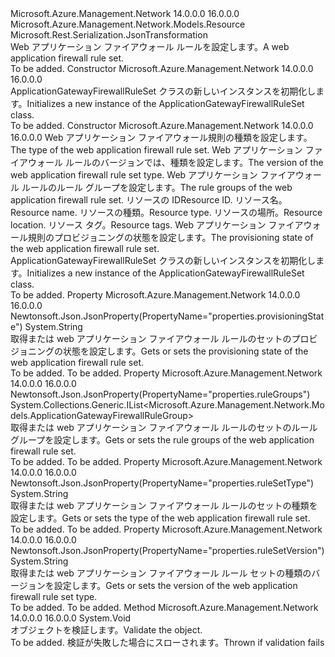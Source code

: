 <Type Name="ApplicationGatewayFirewallRuleSet" FullName="Microsoft.Azure.Management.Network.Models.ApplicationGatewayFirewallRuleSet">
  <TypeSignature Language="C#" Value="public class ApplicationGatewayFirewallRuleSet : Microsoft.Azure.Management.Network.Models.Resource" />
  <TypeSignature Language="ILAsm" Value=".class public auto ansi beforefieldinit ApplicationGatewayFirewallRuleSet extends Microsoft.Azure.Management.Network.Models.Resource" />
  <TypeSignature Language="DocId" Value="T:Microsoft.Azure.Management.Network.Models.ApplicationGatewayFirewallRuleSet" />
  <TypeSignature Language="VB.NET" Value="Public Class ApplicationGatewayFirewallRuleSet&#xA;Inherits Resource" />
  <TypeSignature Language="F#" Value="type ApplicationGatewayFirewallRuleSet = class&#xA;    inherit Resource" />
  <AssemblyInfo>
    <AssemblyName>Microsoft.Azure.Management.Network</AssemblyName>
    <AssemblyVersion>14.0.0.0</AssemblyVersion>
    <AssemblyVersion>16.0.0.0</AssemblyVersion>
  </AssemblyInfo>
  <Base>
    <BaseTypeName>Microsoft.Azure.Management.Network.Models.Resource</BaseTypeName>
  </Base>
  <Interfaces />
  <Attributes>
    <Attribute>
      <AttributeName>Microsoft.Rest.Serialization.JsonTransformation</AttributeName>
    </Attribute>
  </Attributes>
  <Docs>
    <summary>
            <span data-ttu-id="f05c2-101">Web アプリケーション ファイアウォール ルールを設定します。</span><span class="sxs-lookup"><span data-stu-id="f05c2-101">A web application firewall rule set.</span></span>
            </summary>
    <remarks>To be added.</remarks>
  </Docs>
  <Members>
    <Member MemberName=".ctor">
      <MemberSignature Language="C#" Value="public ApplicationGatewayFirewallRuleSet ();" />
      <MemberSignature Language="ILAsm" Value=".method public hidebysig specialname rtspecialname instance void .ctor() cil managed" />
      <MemberSignature Language="DocId" Value="M:Microsoft.Azure.Management.Network.Models.ApplicationGatewayFirewallRuleSet.#ctor" />
      <MemberSignature Language="VB.NET" Value="Public Sub New ()" />
      <MemberType>Constructor</MemberType>
      <AssemblyInfo>
        <AssemblyName>Microsoft.Azure.Management.Network</AssemblyName>
        <AssemblyVersion>14.0.0.0</AssemblyVersion>
        <AssemblyVersion>16.0.0.0</AssemblyVersion>
      </AssemblyInfo>
      <Parameters />
      <Docs>
        <summary>
            <span data-ttu-id="f05c2-102">ApplicationGatewayFirewallRuleSet クラスの新しいインスタンスを初期化します。</span><span class="sxs-lookup"><span data-stu-id="f05c2-102">Initializes a new instance of the ApplicationGatewayFirewallRuleSet class.</span></span>
            </summary>
        <remarks>To be added.</remarks>
      </Docs>
    </Member>
    <Member MemberName=".ctor">
      <MemberSignature Language="C#" Value="public ApplicationGatewayFirewallRuleSet (string ruleSetType, string ruleSetVersion, System.Collections.Generic.IList&lt;Microsoft.Azure.Management.Network.Models.ApplicationGatewayFirewallRuleGroup&gt; ruleGroups, string id = null, string name = null, string type = null, string location = null, System.Collections.Generic.IDictionary&lt;string,string&gt; tags = null, string provisioningState = null);" />
      <MemberSignature Language="ILAsm" Value=".method public hidebysig specialname rtspecialname instance void .ctor(string ruleSetType, string ruleSetVersion, class System.Collections.Generic.IList`1&lt;class Microsoft.Azure.Management.Network.Models.ApplicationGatewayFirewallRuleGroup&gt; ruleGroups, string id, string name, string type, string location, class System.Collections.Generic.IDictionary`2&lt;string, string&gt; tags, string provisioningState) cil managed" />
      <MemberSignature Language="DocId" Value="M:Microsoft.Azure.Management.Network.Models.ApplicationGatewayFirewallRuleSet.#ctor(System.String,System.String,System.Collections.Generic.IList{Microsoft.Azure.Management.Network.Models.ApplicationGatewayFirewallRuleGroup},System.String,System.String,System.String,System.String,System.Collections.Generic.IDictionary{System.String,System.String},System.String)" />
      <MemberSignature Language="VB.NET" Value="Public Sub New (ruleSetType As String, ruleSetVersion As String, ruleGroups As IList(Of ApplicationGatewayFirewallRuleGroup), Optional id As String = null, Optional name As String = null, Optional type As String = null, Optional location As String = null, Optional tags As IDictionary(Of String, String) = null, Optional provisioningState As String = null)" />
      <MemberSignature Language="F#" Value="new Microsoft.Azure.Management.Network.Models.ApplicationGatewayFirewallRuleSet : string * string * System.Collections.Generic.IList&lt;Microsoft.Azure.Management.Network.Models.ApplicationGatewayFirewallRuleGroup&gt; * string * string * string * string * System.Collections.Generic.IDictionary&lt;string, string&gt; * string -&gt; Microsoft.Azure.Management.Network.Models.ApplicationGatewayFirewallRuleSet" Usage="new Microsoft.Azure.Management.Network.Models.ApplicationGatewayFirewallRuleSet (ruleSetType, ruleSetVersion, ruleGroups, id, name, type, location, tags, provisioningState)" />
      <MemberType>Constructor</MemberType>
      <AssemblyInfo>
        <AssemblyName>Microsoft.Azure.Management.Network</AssemblyName>
        <AssemblyVersion>14.0.0.0</AssemblyVersion>
        <AssemblyVersion>16.0.0.0</AssemblyVersion>
      </AssemblyInfo>
      <Parameters>
        <Parameter Name="ruleSetType" Type="System.String" />
        <Parameter Name="ruleSetVersion" Type="System.String" />
        <Parameter Name="ruleGroups" Type="System.Collections.Generic.IList&lt;Microsoft.Azure.Management.Network.Models.ApplicationGatewayFirewallRuleGroup&gt;" />
        <Parameter Name="id" Type="System.String" />
        <Parameter Name="name" Type="System.String" />
        <Parameter Name="type" Type="System.String" />
        <Parameter Name="location" Type="System.String" />
        <Parameter Name="tags" Type="System.Collections.Generic.IDictionary&lt;System.String,System.String&gt;" />
        <Parameter Name="provisioningState" Type="System.String" />
      </Parameters>
      <Docs>
        <param name="ruleSetType"><span data-ttu-id="f05c2-103">Web アプリケーション ファイアウォール規則の種類を設定します。</span><span class="sxs-lookup"><span data-stu-id="f05c2-103">The type of the web application firewall rule set.</span></span></param>
        <param name="ruleSetVersion"><span data-ttu-id="f05c2-104">Web アプリケーション ファイアウォール ルールのバージョンでは、種類を設定します。</span><span class="sxs-lookup"><span data-stu-id="f05c2-104">The version of the web application firewall rule set type.</span></span></param>
        <param name="ruleGroups"><span data-ttu-id="f05c2-105">Web アプリケーション ファイアウォール ルールのルール グループを設定します。</span><span class="sxs-lookup"><span data-stu-id="f05c2-105">The rule groups of the web application firewall rule set.</span></span></param>
        <param name="id"><span data-ttu-id="f05c2-106">リソースの ID</span><span class="sxs-lookup"><span data-stu-id="f05c2-106">Resource ID.</span></span></param>
        <param name="name"><span data-ttu-id="f05c2-107">リソース名。</span><span class="sxs-lookup"><span data-stu-id="f05c2-107">Resource name.</span></span></param>
        <param name="type"><span data-ttu-id="f05c2-108">リソースの種類。</span><span class="sxs-lookup"><span data-stu-id="f05c2-108">Resource type.</span></span></param>
        <param name="location"><span data-ttu-id="f05c2-109">リソースの場所。</span><span class="sxs-lookup"><span data-stu-id="f05c2-109">Resource location.</span></span></param>
        <param name="tags"><span data-ttu-id="f05c2-110">リソース タグ。</span><span class="sxs-lookup"><span data-stu-id="f05c2-110">Resource tags.</span></span></param>
        <param name="provisioningState"><span data-ttu-id="f05c2-111">Web アプリケーション ファイアウォール規則のプロビジョニングの状態を設定します。</span><span class="sxs-lookup"><span data-stu-id="f05c2-111">The provisioning state of the web application firewall rule set.</span></span></param>
        <summary>
            <span data-ttu-id="f05c2-112">ApplicationGatewayFirewallRuleSet クラスの新しいインスタンスを初期化します。</span><span class="sxs-lookup"><span data-stu-id="f05c2-112">Initializes a new instance of the ApplicationGatewayFirewallRuleSet class.</span></span>
            </summary>
        <remarks>To be added.</remarks>
      </Docs>
    </Member>
    <Member MemberName="ProvisioningState">
      <MemberSignature Language="C#" Value="public string ProvisioningState { get; set; }" />
      <MemberSignature Language="ILAsm" Value=".property instance string ProvisioningState" />
      <MemberSignature Language="DocId" Value="P:Microsoft.Azure.Management.Network.Models.ApplicationGatewayFirewallRuleSet.ProvisioningState" />
      <MemberSignature Language="VB.NET" Value="Public Property ProvisioningState As String" />
      <MemberSignature Language="F#" Value="member this.ProvisioningState : string with get, set" Usage="Microsoft.Azure.Management.Network.Models.ApplicationGatewayFirewallRuleSet.ProvisioningState" />
      <MemberType>Property</MemberType>
      <AssemblyInfo>
        <AssemblyName>Microsoft.Azure.Management.Network</AssemblyName>
        <AssemblyVersion>14.0.0.0</AssemblyVersion>
        <AssemblyVersion>16.0.0.0</AssemblyVersion>
      </AssemblyInfo>
      <Attributes>
        <Attribute>
          <AttributeName>Newtonsoft.Json.JsonProperty(PropertyName="properties.provisioningState")</AttributeName>
        </Attribute>
      </Attributes>
      <ReturnValue>
        <ReturnType>System.String</ReturnType>
      </ReturnValue>
      <Docs>
        <summary>
            <span data-ttu-id="f05c2-113">取得または web アプリケーション ファイアウォール ルールのセットのプロビジョニングの状態を設定します。</span><span class="sxs-lookup"><span data-stu-id="f05c2-113">Gets or sets the provisioning state of the web application firewall rule set.</span></span>
            </summary>
        <value>To be added.</value>
        <remarks>To be added.</remarks>
      </Docs>
    </Member>
    <Member MemberName="RuleGroups">
      <MemberSignature Language="C#" Value="public System.Collections.Generic.IList&lt;Microsoft.Azure.Management.Network.Models.ApplicationGatewayFirewallRuleGroup&gt; RuleGroups { get; set; }" />
      <MemberSignature Language="ILAsm" Value=".property instance class System.Collections.Generic.IList`1&lt;class Microsoft.Azure.Management.Network.Models.ApplicationGatewayFirewallRuleGroup&gt; RuleGroups" />
      <MemberSignature Language="DocId" Value="P:Microsoft.Azure.Management.Network.Models.ApplicationGatewayFirewallRuleSet.RuleGroups" />
      <MemberSignature Language="VB.NET" Value="Public Property RuleGroups As IList(Of ApplicationGatewayFirewallRuleGroup)" />
      <MemberSignature Language="F#" Value="member this.RuleGroups : System.Collections.Generic.IList&lt;Microsoft.Azure.Management.Network.Models.ApplicationGatewayFirewallRuleGroup&gt; with get, set" Usage="Microsoft.Azure.Management.Network.Models.ApplicationGatewayFirewallRuleSet.RuleGroups" />
      <MemberType>Property</MemberType>
      <AssemblyInfo>
        <AssemblyName>Microsoft.Azure.Management.Network</AssemblyName>
        <AssemblyVersion>14.0.0.0</AssemblyVersion>
        <AssemblyVersion>16.0.0.0</AssemblyVersion>
      </AssemblyInfo>
      <Attributes>
        <Attribute>
          <AttributeName>Newtonsoft.Json.JsonProperty(PropertyName="properties.ruleGroups")</AttributeName>
        </Attribute>
      </Attributes>
      <ReturnValue>
        <ReturnType>System.Collections.Generic.IList&lt;Microsoft.Azure.Management.Network.Models.ApplicationGatewayFirewallRuleGroup&gt;</ReturnType>
      </ReturnValue>
      <Docs>
        <summary>
            <span data-ttu-id="f05c2-114">取得または web アプリケーション ファイアウォール ルールのセットのルール グループを設定します。</span><span class="sxs-lookup"><span data-stu-id="f05c2-114">Gets or sets the rule groups of the web application firewall rule set.</span></span>
            </summary>
        <value>To be added.</value>
        <remarks>To be added.</remarks>
      </Docs>
    </Member>
    <Member MemberName="RuleSetType">
      <MemberSignature Language="C#" Value="public string RuleSetType { get; set; }" />
      <MemberSignature Language="ILAsm" Value=".property instance string RuleSetType" />
      <MemberSignature Language="DocId" Value="P:Microsoft.Azure.Management.Network.Models.ApplicationGatewayFirewallRuleSet.RuleSetType" />
      <MemberSignature Language="VB.NET" Value="Public Property RuleSetType As String" />
      <MemberSignature Language="F#" Value="member this.RuleSetType : string with get, set" Usage="Microsoft.Azure.Management.Network.Models.ApplicationGatewayFirewallRuleSet.RuleSetType" />
      <MemberType>Property</MemberType>
      <AssemblyInfo>
        <AssemblyName>Microsoft.Azure.Management.Network</AssemblyName>
        <AssemblyVersion>14.0.0.0</AssemblyVersion>
        <AssemblyVersion>16.0.0.0</AssemblyVersion>
      </AssemblyInfo>
      <Attributes>
        <Attribute>
          <AttributeName>Newtonsoft.Json.JsonProperty(PropertyName="properties.ruleSetType")</AttributeName>
        </Attribute>
      </Attributes>
      <ReturnValue>
        <ReturnType>System.String</ReturnType>
      </ReturnValue>
      <Docs>
        <summary>
            <span data-ttu-id="f05c2-115">取得または web アプリケーション ファイアウォール ルールのセットの種類を設定します。</span><span class="sxs-lookup"><span data-stu-id="f05c2-115">Gets or sets the type of the web application firewall rule set.</span></span>
            </summary>
        <value>To be added.</value>
        <remarks>To be added.</remarks>
      </Docs>
    </Member>
    <Member MemberName="RuleSetVersion">
      <MemberSignature Language="C#" Value="public string RuleSetVersion { get; set; }" />
      <MemberSignature Language="ILAsm" Value=".property instance string RuleSetVersion" />
      <MemberSignature Language="DocId" Value="P:Microsoft.Azure.Management.Network.Models.ApplicationGatewayFirewallRuleSet.RuleSetVersion" />
      <MemberSignature Language="VB.NET" Value="Public Property RuleSetVersion As String" />
      <MemberSignature Language="F#" Value="member this.RuleSetVersion : string with get, set" Usage="Microsoft.Azure.Management.Network.Models.ApplicationGatewayFirewallRuleSet.RuleSetVersion" />
      <MemberType>Property</MemberType>
      <AssemblyInfo>
        <AssemblyName>Microsoft.Azure.Management.Network</AssemblyName>
        <AssemblyVersion>14.0.0.0</AssemblyVersion>
        <AssemblyVersion>16.0.0.0</AssemblyVersion>
      </AssemblyInfo>
      <Attributes>
        <Attribute>
          <AttributeName>Newtonsoft.Json.JsonProperty(PropertyName="properties.ruleSetVersion")</AttributeName>
        </Attribute>
      </Attributes>
      <ReturnValue>
        <ReturnType>System.String</ReturnType>
      </ReturnValue>
      <Docs>
        <summary>
            <span data-ttu-id="f05c2-116">取得または web アプリケーション ファイアウォール ルール セットの種類のバージョンを設定します。</span><span class="sxs-lookup"><span data-stu-id="f05c2-116">Gets or sets the version of the web application firewall rule set type.</span></span>
            </summary>
        <value>To be added.</value>
        <remarks>To be added.</remarks>
      </Docs>
    </Member>
    <Member MemberName="Validate">
      <MemberSignature Language="C#" Value="public virtual void Validate ();" />
      <MemberSignature Language="ILAsm" Value=".method public hidebysig newslot virtual instance void Validate() cil managed" />
      <MemberSignature Language="DocId" Value="M:Microsoft.Azure.Management.Network.Models.ApplicationGatewayFirewallRuleSet.Validate" />
      <MemberSignature Language="VB.NET" Value="Public Overridable Sub Validate ()" />
      <MemberSignature Language="F#" Value="abstract member Validate : unit -&gt; unit&#xA;override this.Validate : unit -&gt; unit" Usage="applicationGatewayFirewallRuleSet.Validate " />
      <MemberType>Method</MemberType>
      <AssemblyInfo>
        <AssemblyName>Microsoft.Azure.Management.Network</AssemblyName>
        <AssemblyVersion>14.0.0.0</AssemblyVersion>
        <AssemblyVersion>16.0.0.0</AssemblyVersion>
      </AssemblyInfo>
      <ReturnValue>
        <ReturnType>System.Void</ReturnType>
      </ReturnValue>
      <Parameters />
      <Docs>
        <summary>
            <span data-ttu-id="f05c2-117">オブジェクトを検証します。</span><span class="sxs-lookup"><span data-stu-id="f05c2-117">Validate the object.</span></span>
            </summary>
        <remarks>To be added.</remarks>
        <exception cref="T:Microsoft.Rest.ValidationException">
            <span data-ttu-id="f05c2-118">検証が失敗した場合にスローされます。</span><span class="sxs-lookup"><span data-stu-id="f05c2-118">Thrown if validation fails</span></span>
            </exception>
      </Docs>
    </Member>
  </Members>
</Type>